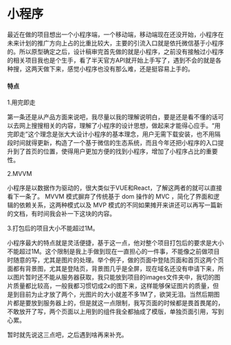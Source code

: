 # 小程序

  最近在做的项目想出一个小程序端，一个移动端，移动端现在还没开始，小程序在未来计划的推广方向上占的比重比较大，主要的引流入口就是依托微信基于小程序的。所以原型确定之后，设计稿审完首先做的就是小程序，之前没有接触过小程序的相关项目我也是个生手，看了半天官方API就开始上手写了，遇到不会的就是各种搜，这两天做下来，感觉小程序也没有那么难，还是挺容易上手的。

  #### 特点

  1.用完即走

  第一条还是从产品方面来说吧，我尽量以我的理解说明白，要是还是看不懂的话可以去网上搜搜相关的内容，理解了小程序的设计思想，做起来才能得心应手。“用完即走”这个理念是张大大设计小程序的基本理念，用户无需下载安装，也不用隔段时间就得更新，构造了一个基于微信的生态系统，而且今年还把小程序的入口提升到了首页的位置，使得用户更加方便的找到小程序，增加了小程序占比的重要性。

  2.MVVM

  小程序是以数据作为驱动的，很大类似于VUE和React，了解这两者的就可以直接看下一条了。 MVVM 模式摒弃了传统基于 dom 操作的 MVC ，简化了界面和逻辑的依赖关系，这两种模式以及 MVP 模式的不同如果摊开来讲还可以再写一篇新的文档，有时间我会补一下这块的内容。

  3.打包后的项目大小不能超过1M。

  小程序最大的特点就是灵活便捷，基于这一点，他对整个项目打包后的要求是大小不能超过1M。这个限制是我上手做到现在一直担心的一件事，不能像之前做项目时随意的写，尤其是图片的处理。举个例子，做的页面中登陆页面和首页这两个页面都有背景图，尤其是登陆页，背景图几乎是全屏，现在域名还没有申请下来，所以图片暂时还不能从服务器获取，我只能放到项目的images文件夹中，我切的图片质量都比较高，一般我都习惯切成2x的图下来，这样能够保证图片的质量，但是到目前为止才放了两个，光图片的大小就差不多1M了，欲哭无泪。当然后期图片都是要放到服务器上的，但是就这一点限制，我写页面的时候都是畏首畏尾的，不敢放开了写，两个页面以上用到的组件我全都抽成了模版，单独页面引用，写到心累。

  暂时就先说这三点吧，之后遇到啥再来补充。
